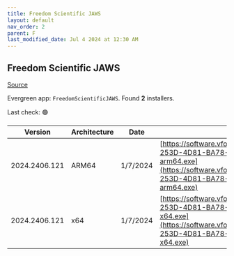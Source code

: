 ```yaml
---
title: Freedom Scientific JAWS
layout: default
nav_order: 2
parent: F
last_modified_date: Jul 4 2024 at 12:30 AM
---
```


## Freedom Scientific JAWS

[Source](https://www.freedomscientific.com/products/software/jaws/)

Evergreen app: `FreedomScientificJAWS`. Found **2** installers.

Last check: 🟢

| Version       | Architecture | Date     | URI                                                                                                                                                                                                                                                                      |
| ------------- | ------------ | -------- | ------------------------------------------------------------------------------------------------------------------------------------------------------------------------------------------------------------------------------------------------------------------------ |
| 2024.2406.121 | ARM64        | 1/7/2024 | [https://software.vfo.digital/JAWS/2024/2024.2406.121.400/E9C44637-253D-4D81-BA78-6456103184FF/J2024.2406.121.400-Offline-arm64.exe](https://software.vfo.digital/JAWS/2024/2024.2406.121.400/E9C44637-253D-4D81-BA78-6456103184FF/J2024.2406.121.400-Offline-arm64.exe) |
| 2024.2406.121 | x64          | 1/7/2024 | [https://software.vfo.digital/JAWS/2024/2024.2406.121.400/E9C44637-253D-4D81-BA78-6456103184FF/J2024.2406.121.400-Offline-x64.exe](https://software.vfo.digital/JAWS/2024/2024.2406.121.400/E9C44637-253D-4D81-BA78-6456103184FF/J2024.2406.121.400-Offline-x64.exe)     |
